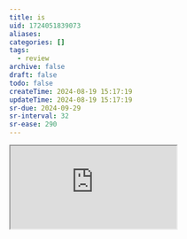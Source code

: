```yaml
---
title: is
uid: 1724051839073
aliases:
categories: []
tags:
  - review
archive: false
draft: false
todo: false
createTime: 2024-08-19 15:17:19
updateTime: 2024-08-19 15:17:19
sr-due: 2024-09-29
sr-interval: 32
sr-ease: 290
---
```


<iframe
  class="iframe_full"
  src="https://dict.youdao.com/result?word=is&lang=en"
>
</iframe>
